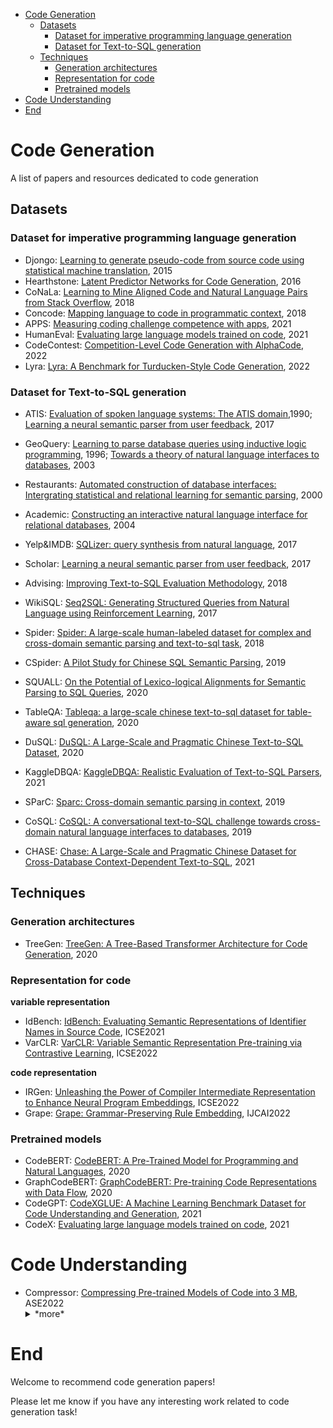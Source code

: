 - [Code Generation](#code-generation)
  - [Datasets](#datasets)
    - [Dataset for imperative programming language generation](#dataset-for-imperative-programming-language-generation)
    - [Dataset for Text-to-SQL generation](#dataset-for-text-to-sql-generation)
  - [Techniques](#techniques)
    - [Generation architectures](#generation-architectures)
    - [Representation for code](#representation-for-code)
    - [Pretrained models](#pretrained-models)
- [Code Understanding](#code-understanding)
- [End](#end)

# Code Generation
A list of papers and resources dedicated to code generation

## Datasets
### Dataset for imperative programming language generation
- Djongo: [Learning to generate pseudo-code from source code using statistical machine translation](https://ieeexplore.ieee.org/document/7372045), 2015
- Hearthstone: [Latent Predictor Networks for Code Generation](https://arxiv.org/pdf/1603.06744.pdf), 2016
- CoNaLa: [Learning to Mine Aligned Code and Natural Language Pairs from Stack Overflow](https://arxiv.org/abs/1805.08949?context=cs), 2018
- Concode: [Mapping language to code in programmatic context](https://arxiv.org/abs/1808.09588), 2018
- APPS: [Measuring coding challenge competence with apps](https://arxiv.org/abs/2105.09938), 2021
- HumanEval: [Evaluating large language models trained on code](https://arxiv.org/abs/2107.03374), 2021
- CodeContest: [Competition-Level Code Generation with AlphaCode](https://arxiv.org/abs/2203.07814), 2022
- Lyra: [Lyra: A Benchmark for Turducken-Style Code Generation](https://arxiv.org/abs/2108.12144), 2022

### Dataset for Text-to-SQL generation
- ATIS: [Evaluation of spoken language systems: The ATIS domain](https://aclanthology.org/H90-1020.pdf),1990; [Learning a neural semantic parser from user feedback](https://arxiv.org/pdf/1704.08760.pdf), 2017
- GeoQuery: [Learning to parse database queries using inductive logic programming](https://www.cs.utexas.edu/~ml/papers/chill-aaai-96.pdf), 1996; [Towards a theory of natural language interfaces to databases](https://citeseerx.ist.psu.edu/viewdoc/download?doi=10.1.1.473.6162&rep=rep1&type=pdf), 2003
- Restaurants: [Automated construction of database interfaces: Intergrating statistical and relational learning for semantic parsing](https://aclanthology.org/W00-1317.pdf), 2000
- Academic: [Constructing an interactive natural language interface for relational databases](https://dl.acm.org/doi/abs/10.14778/2735461.2735468?casa_token=_o21cAAM6tsAAAAA:-LG_Hl4pPHENO6VlZhDiTbJbH94t3_E0NutxwBnkoGfvqmqbU4pKAO1Vll7nLU2O1fOzuPprx4dZ4z0), 2004
- Yelp&IMDB: [SQLizer: query synthesis from natural language](https://dl.acm.org/doi/abs/10.1145/3133887), 2017
- Scholar: [Learning a neural semantic parser from user feedback](https://arxiv.org/pdf/1704.08760.pdf), 2017
- Advising: [Improving Text-to-SQL Evaluation Methodology](https://arxiv.org/abs/1806.09029), 2018

- WikiSQL: [Seq2SQL: Generating Structured Queries from Natural Language using Reinforcement Learning](https://arxiv.org/abs/1709.00103), 2017
- Spider: [Spider: A large-scale human-labeled dataset for complex and cross-domain semantic parsing and text-to-sql task](https://arxiv.org/abs/1809.08887), 2018
- CSpider: [A Pilot Study for Chinese SQL Semantic Parsing](https://arxiv.org/abs/1909.13293), 2019
- SQUALL: [On the Potential of Lexico-logical Alignments for Semantic Parsing to SQL Queries](https://arxiv.org/abs/2010.11246), 2020
- TableQA: [Tableqa: a large-scale chinese text-to-sql dataset for table-aware sql generation](https://arxiv.org/abs/2006.06434), 2020
- DuSQL: [DuSQL: A Large-Scale and Pragmatic Chinese Text-to-SQL Dataset](https://aclanthology.org/2020.emnlp-main.562/), 2020
- KaggleDBQA: [KaggleDBQA: Realistic Evaluation of Text-to-SQL Parsers](https://arxiv.org/abs/2106.11455), 2021
- SParC: [Sparc: Cross-domain semantic parsing in context](https://arxiv.org/abs/1906.02285), 2019
- CoSQL: [CoSQL: A conversational text-to-SQL challenge towards cross-domain natural language interfaces to databases](https://arxiv.org/abs/1909.05378), 2019
- CHASE: [Chase: A Large-Scale and Pragmatic Chinese Dataset for Cross-Database Context-Dependent Text-to-SQL](https://aclanthology.org/2021.acl-long.180/), 2021


## Techniques
### Generation architectures
- TreeGen: [TreeGen: A Tree-Based Transformer Architecture for Code Generation](https://ojs.aaai.org/index.php/AAAI/article/view/6430), 2020

### Representation for code

**variable representation**

- IdBench: [IdBench: Evaluating Semantic Representations of Identifier Names in Source Code](https://arxiv.org/abs/1910.05177), ICSE2021
- VarCLR: [VarCLR: Variable Semantic Representation Pre-training via Contrastive Learning](https://arxiv.org/pdf/2112.02650), ICSE2022

**code representation**

- IRGen: [Unleashing the Power of Compiler Intermediate Representation to Enhance Neural Program Embeddings](https://arxiv.org/pdf/2204.09191.pdf), ICSE2022
- Grape: [Grape: Grammar-Preserving Rule Embedding](https://xiongyingfei.github.io/papers/IJCAI22a.pdf), IJCAI2022

### Pretrained models
- CodeBERT: [CodeBERT: A Pre-Trained Model for Programming and Natural Languages](https://arxiv.org/abs/2002.08155), 2020
- GraphCodeBERT: [GraphCodeBERT: Pre-training Code Representations with Data Flow](https://arxiv.org/abs/2009.08366), 2020
- CodeGPT: [CodeXGLUE: A Machine Learning Benchmark Dataset for Code Understanding and Generation](https://arxiv.org/abs/2102.04664), 2021
- CodeX: [Evaluating large language models trained on code](https://arxiv.org/abs/2107.03374), 2021

# Code Understanding
- Compressor: [Compressing Pre-trained Models of Code into 3 MB](https://arxiv.org/abs/2208.07120), ASE2022
  <details>
  <summary>*more*</summary>
  <pre>
  Compressor proposes a genetic algorithm (GA)-based strategy to guide the simplification process. 
  They use the knowledge distillation technique to train the small model: unlabelled data is fed into the large model and the outputs are used as labels to train the small model. 
  </pre>
  </details>






# End
Welcome to recommend code generation papers!

Please let me know if you have any interesting work related to code generation task!

